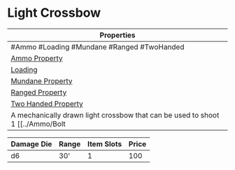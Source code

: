 # Light Crossbow

| Properties                                                          |
| ------------------------------------------------------------------- |
| #Ammo #Loading #Mundane #Ranged #TwoHanded                          |
| [Ammo Property](../Weapon%20Properties/Ammo%20Property.md)               |
| [Loading](../Weapon%20Properties/Loading%20Property.md)                  |
| [Mundane Property](../../../Material%20Properties/Mundane%20Property.md) |
| [Ranged Property](../Weapon%20Properties/Ranged%20Property.md)           |
| [Two Handed Property](../Weapon%20Properties/Two%20Handed%20Property.md)   |
A mechanically drawn light crossbow that can be used to shoot 1 [[../Ammo/Bolt|Bolt]] as ammo.

| Damage Die | Range | Item Slots | Price |
| ---------- | ----- | ---------- | ----- |
| d6         | 30'   | 1          | 100   |
